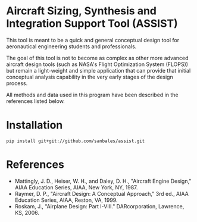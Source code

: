 # Aircraft Sizing, Synthesis and Integration Support Tool (ASSIST)

This tool is meant to be a quick and general conceptual design tool for aeronautical engineering students and professionals.

The goal of this tool is not to become as complex as other more advanced aircraft design tools (such as NASA's Flight Optimization System (FLOPS)) but remain a light-weight and simple application that can provide that initial conceptual analysis capability in the very early stages of the design process.

All methods and data used in this program have been described in the references listed below.

# Installation

```pip install git+git://github.com/sanbales/assist.git```

# References
* Mattingly, J. D., Heiser, W. H., and Daley, D. H., "Aircraft Engine Design," AIAA Education Series, AIAA, New York, NY, 1987.
* Raymer, D. P., "Aircraft Design: A Conceptual Approach," 3rd ed., AIAA Education Series, AIAA, Reston, VA, 1999.
* Roskam, J., "Airplane Design: Part I-VIII." DARcorporation, Lawrence, KS, 2006.
